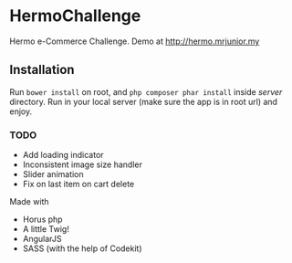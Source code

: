 # HermoChallenge
Hermo e-Commerce Challenge.
Demo at http://hermo.mrjunior.my

## Installation
Run `bower install` on root, and `php composer phar install` inside *server* directory. Run in your local server (make sure the app is in root url) and enjoy.

### TODO
- Add loading indicator
- Inconsistent image size handler
- Slider animation
- Fix on last item on cart delete

Made with
- Horus php
- A little Twig!
- AngularJS
- SASS (with the help of Codekit)
